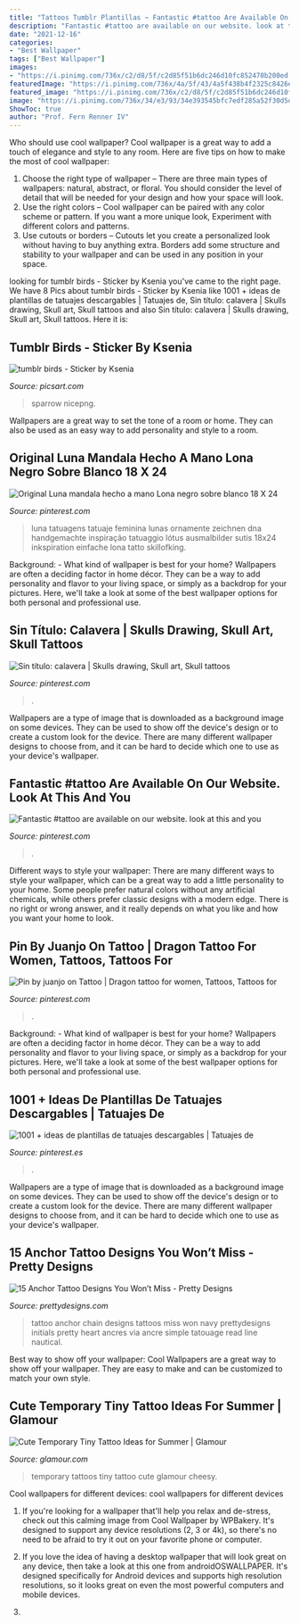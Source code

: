 ```yaml
---
title: "Tattoos Tumblr Plantillas ~ Fantastic #tattoo Are Available On Our Website. Look At This And You"
description: "Fantastic #tattoo are available on our website. look at this and you"
date: "2021-12-16"
categories:
- "Best Wallpaper"
tags: ["Best Wallpaper"]
images:
- "https://i.pinimg.com/736x/c2/d8/5f/c2d85f51b6dc246d10fc852470b200ed.jpg"
featuredImage: "https://i.pinimg.com/736x/4a/5f/43/4a5f438b4f2325c8426e3876addd3b6c.jpg?b=t"
featured_image: "https://i.pinimg.com/736x/c2/d8/5f/c2d85f51b6dc246d10fc852470b200ed.jpg"
image: "https://i.pinimg.com/736x/34/e3/93/34e393545bfc7edf285a52f30d5de84f.jpg"
ShowToc: true
author: "Prof. Fern Renner IV"
---
```



Who should use cool wallpaper?
Cool wallpaper is a great way to add a touch of elegance and style to any room. Here are five tips on how to make the most of cool wallpaper: 
1) Choose the right type of wallpaper – There are three main types of wallpapers: natural, abstract, or floral. You should consider the level of detail that will be needed for your design and how your space will look. 
2) Use the right colors – Cool wallpaper can be paired with any color scheme or pattern. If you want a more unique look, Experiment with different colors and patterns. 
3) Use cutouts or borders – Cutouts let you create a personalized look without having to buy anything extra. Borders add some structure and stability to your wallpaper and can be used in any position in your space.

	

		
looking for tumblr birds - Sticker by Ksenia you've came to the right page. We have 8 Pics about tumblr birds - Sticker by Ksenia like 1001 + ideas de plantillas de tatuajes descargables | Tatuajes de, Sin título: calavera | Skulls drawing, Skull art, Skull tattoos and also Sin título: calavera | Skulls drawing, Skull art, Skull tattoos. Here it is:
		
    
## Tumblr Birds - Sticker By Ksenia

<img loading=lazy src="https://cdn170.picsart.com/upscale-238766596025212.png" onerror="this.onerror=null;this.src='https://tse2.mm.bing.net/th?id=OIP.ilFgemT79MjIYWtr57ppTQHaGx&amp;pid=15.1';" alt="tumblr birds - Sticker by Ksenia">

_Source: picsart.com_

>sparrow nicepng. 

	

Wallpapers are a great way to set the tone of a room or home. They can also be used as an easy way to add personality and style to a room.

    
## Original Luna Mandala Hecho A Mano Lona Negro Sobre Blanco 18 X 24

<img loading=lazy src="https://i.pinimg.com/736x/4a/5f/43/4a5f438b4f2325c8426e3876addd3b6c.jpg?b=t" onerror="this.onerror=null;this.src='https://tse2.mm.bing.net/th?id=OIP._cWvoSujZaYcPpZYCRAOIwHaJ4&amp;pid=15.1';" alt="Original Luna mandala hecho a mano Lona negro sobre blanco 18 X 24">

_Source: pinterest.com_

>luna tatuagens tatuaje feminina lunas ornamente zeichnen dna handgemachte inspiração tatuaggio lótus ausmalbilder sutis 18x24 inkspiration einfache lona tatto skillofking. 

	

Background: - What kind of wallpaper is best for your home?
Wallpapers are often a deciding factor in home décor. They can be a way to add personality and flavor to your living space, or simply as a backdrop for your pictures. Here, we'll take a look at some of the best wallpaper options for both personal and professional use.

    
## Sin Título: Calavera | Skulls Drawing, Skull Art, Skull Tattoos

<img loading=lazy src="https://i.pinimg.com/736x/b7/3e/50/b73e50d102245d9e2b4d9c7fd1577a16.jpg" onerror="this.onerror=null;this.src='https://tse4.mm.bing.net/th?id=OIP.hzOS97X7boYXN92Aud5u7wHaME&amp;pid=15.1';" alt="Sin título: calavera | Skulls drawing, Skull art, Skull tattoos">

_Source: pinterest.com_

>. 

	

Wallpapers are a type of image that is downloaded as a background image on some devices. They can be used to show off the device's design or to create a custom look for the device. There are many different wallpaper designs to choose from, and it can be hard to decide which one to use as your device's wallpaper.

    
## Fantastic #tattoo Are Available On Our Website. Look At This And You

<img loading=lazy src="https://i.pinimg.com/736x/34/e3/93/34e393545bfc7edf285a52f30d5de84f.jpg" onerror="this.onerror=null;this.src='https://tse1.mm.bing.net/th?id=OIP.aPXsAd6Q0o0xHmy46b-LvwHaKd&amp;pid=15.1';" alt="Fantastic #tattoo are available on our website. look at this and you">

_Source: pinterest.com_

>. 

	

Different ways to style your wallpaper:
There are many different ways to style your wallpaper, which can be a great way to add a little personality to your home. Some people prefer natural colors without any artificial chemicals, while others prefer classic designs with a modern edge. There is no right or wrong answer, and it really depends on what you like and how you want your home to look.

    
## Pin By Juanjo On Tattoo | Dragon Tattoo For Women, Tattoos, Tattoos For

<img loading=lazy src="https://i.pinimg.com/736x/92/13/dc/9213dcba54d846034491ffd81c8b3167.jpg" onerror="this.onerror=null;this.src='https://tse4.mm.bing.net/th?id=OIP.i2wqNGivZxSr999fkB2qwgHaJc&amp;pid=15.1';" alt="Pin by juanjo on Tattoo | Dragon tattoo for women, Tattoos, Tattoos for">

_Source: pinterest.com_

>. 

	

Background: - What kind of wallpaper is best for your home?
Wallpapers are often a deciding factor in home décor. They can be a way to add personality and flavor to your living space, or simply as a backdrop for your pictures. Here, we'll take a look at some of the best wallpaper options for both personal and professional use.

    
## 1001 + Ideas De Plantillas De Tatuajes Descargables | Tatuajes De

<img loading=lazy src="https://i.pinimg.com/736x/c2/d8/5f/c2d85f51b6dc246d10fc852470b200ed.jpg" onerror="this.onerror=null;this.src='https://tse2.mm.bing.net/th?id=OIP.ojx--EFhcKwA_4H6SUhYkAHaHU&amp;pid=15.1';" alt="1001 + ideas de plantillas de tatuajes descargables | Tatuajes de">

_Source: pinterest.es_

>. 

	

Wallpapers are a type of image that is downloaded as a background image on some devices. They can be used to show off the device's design or to create a custom look for the device. There are many different wallpaper designs to choose from, and it can be hard to decide which one to use as your device's wallpaper.

    
## 15 Anchor Tattoo Designs You Won’t Miss - Pretty Designs

<img loading=lazy src="http://www.prettydesigns.com/wp-content/uploads/2014/09/Anchor-and-Chain-Tattoo.jpg" onerror="this.onerror=null;this.src='https://tse4.mm.bing.net/th?id=OIP.4lbYkb9hp-3vBVpAvuYBEQHaK8&amp;pid=15.1';" alt="15 Anchor Tattoo Designs You Won’t Miss - Pretty Designs">

_Source: prettydesigns.com_

>tattoo anchor chain designs tattoos miss won navy prettydesigns initials pretty heart ancres via ancre simple tatouage read line nautical. 

	

Best way to show off your wallpaper:
Cool Wallpapers are a great way to show off your wallpaper. They are easy to make and can be customized to match your own style.

    
## Cute Temporary Tiny Tattoo Ideas For Summer | Glamour

<img loading=lazy src="https://media.glamour.com/photos/5739d4f94b812ec7585f69cd/master/w_1250,c_limit/etsy-tiny-temporary-tattoo.jpg" onerror="this.onerror=null;this.src='https://tse2.mm.bing.net/th?id=OIP.B-Zs-5XVhK1YnybXvPh2NwHaHa&amp;pid=15.1';" alt="Cute Temporary Tiny Tattoo Ideas for Summer | Glamour">

_Source: glamour.com_

>temporary tattoos tiny tattoo cute glamour cheesy. 

	

Cool wallpapers for different devices:
cool wallpapers for different devices 

1. If you're looking for a wallpaper that'll help you relax and de-stress, check out this calming image from Cool Wallpaper by WPBakery. It's designed to support any device resolutions (2, 3 or 4k), so there's no need to be afraid to try it out on your favorite phone or computer.

2. If you love the idea of having a desktop wallpaper that will look great on any device, then take a look at this one from androidOSWALLPAPER. It's designed specifically for Android devices and supports high resolution resolutions, so it looks great on even the most powerful computers and mobile devices.

3.

